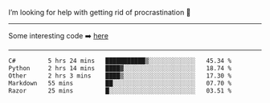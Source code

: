 I’m looking for help with getting rid of procrastination 🤔

-----

Some interesting code :arrow_right: [here](https://github.com/zhen8838/playground)

-----

<!--START_SECTION:waka-->

```txt
C#         5 hrs 24 mins   ███████████▒░░░░░░░░░░░░░   45.34 %
Python     2 hrs 14 mins   ████▓░░░░░░░░░░░░░░░░░░░░   18.74 %
Other      2 hrs 3 mins    ████▒░░░░░░░░░░░░░░░░░░░░   17.30 %
Markdown   55 mins         ██░░░░░░░░░░░░░░░░░░░░░░░   07.70 %
Razor      25 mins         █░░░░░░░░░░░░░░░░░░░░░░░░   03.51 %
```

<!--END_SECTION:waka-->

<!--
**zhen8838/zhen8838** is a ✨ _special_ ✨ repository because its `README.md` (this file) appears on your GitHub profile.

Here are some ideas to get you started:

- 🔭 I’m currently working on ...
- 🌱 I’m currently learning ...
- 👯 I’m looking to collaborate on ...
 ...
- 💬 Ask me about ...
- 📫 How to reach me: ...
- 😄 Pronouns: ...
- ⚡ Fun fact: ...
-->
